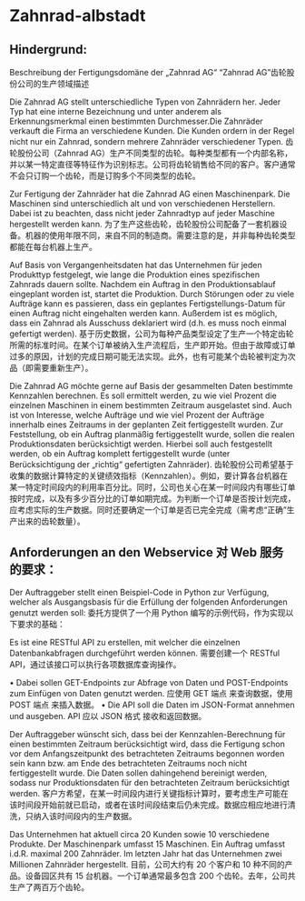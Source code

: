 # Zahnrad-albstadt

## Hindergrund:
Beschreibung der Fertigungsdomäne der „Zahnrad AG“
“Zahnrad AG”齿轮股份公司的生产领域描述

Die Zahnrad AG stellt unterschiedliche Typen von Zahnrädern her. Jeder Typ hat eine interne Bezeichnung und unter anderem als Erkennungsmerkmal einen bestimmten Durchmesser.Die Zahnräder verkauft die Firma an verschiedene Kunden. Die Kunden ordern in der Regel nicht nur ein Zahnrad, sondern mehrere Zahnräder verschiedener Typen.
齿轮股份公司（Zahnrad AG）生产不同类型的齿轮。每种类型都有一个内部名称，并以某一特定直径等特征作为识别标志。公司将齿轮销售给不同的客户。客户通常不会只订购一个齿轮，而是订购多个不同类型的齿轮。

Zur Fertigung der Zahnräder hat die Zahnrad AG einen Maschinenpark. Die Maschinen sind unterschiedlich alt und von verschiedenen Herstellern. Dabei ist zu beachten, dass nicht jeder Zahnradtyp auf jeder Maschine hergestellt werden kann. 
为了生产这些齿轮，齿轮股份公司配备了一套机器设备。机器的使用年限不同，来自不同的制造商。需要注意的是，并非每种齿轮类型都能在每台机器上生产。

Auf Basis von Vergangenheitsdaten hat das Unternehmen für jeden Produkttyp festgelegt, wie lange die Produktion eines spezifischen Zahnrads dauern sollte. Nachdem ein Auftrag in den Produktionsablauf eingeplant worden ist, startet die Produktion. Durch Störungen oder zu viele Aufträge kann es passieren, dass ein geplantes Fertigstellungs-Datum für einen Auftrag nicht eingehalten werden kann. Außerdem ist es möglich, dass ein Zahnrad als Ausschuss deklariert wird (d.h. es muss noch einmal gefertigt werden).
基于历史数据，公司为每种产品类型设定了生产一个特定齿轮所需的标准时间。在某个订单被纳入生产流程后，生产即开始。但由于故障或订单过多的原因，计划的完成日期可能无法实现。此外，也有可能某个齿轮被判定为次品（即需要重新生产）。

Die Zahnrad AG möchte gerne auf Basis der gesammelten Daten bestimmte Kennzahlen berechnen. Es soll ermittelt werden, zu wie viel Prozent die einzelnen Maschinen in einem bestimmten Zeitraum ausgelastet sind. Auch ist von Interesse, welche Aufträge und wie viel Prozent der Aufträge innerhalb eines Zeitraums in der geplanten Zeit fertiggestellt wurden. Zur Feststellung, ob ein Auftrag planmäßig fertiggestellt wurde, sollen die realen Produktionsdaten berücksichtigt werden. Hierbei soll auch festgestellt werden, ob ein Auftrag komplett fertiggestellt wurde (unter Berücksichtigung der „richtig“ gefertigten Zahnräder).
齿轮股份公司希望基于收集的数据计算特定的关键绩效指标（Kennzahlen）。例如，要计算各台机器在某一特定时间段内的利用率百分比。同时，公司也关心在某一时间段内有哪些订单按时完成，以及有多少百分比的订单如期完成。为判断一个订单是否按计划完成，应考虑实际的生产数据。同时还要确定一个订单是否已完全完成（需考虑“正确”生产出来的齿轮数量）。

## Anforderungen an den Webservice 对 Web 服务的要求：

Der Auftraggeber stellt einen Beispiel-Code in Python zur Verfügung, welcher als Ausgangsbasis für die Erfüllung der folgenden Anforderungen genutzt werden soll:
委托方提供了一个用 Python 编写的示例代码，作为实现以下要求的基础：

Es ist eine RESTful API zu erstellen, mit welcher die einzelnen Datenbankabfragen durchgeführt werden können.
需要创建一个 RESTful API，通过该接口可以执行各项数据库查询操作。

• Dabei sollen GET-Endpoints zur Abfrage von Daten und POST-Endpoints zum Einfügen von Daten genutzt werden. 应使用 GET 端点 来查询数据，使用 POST 端点 来插入数据。
• Die API soll die Daten im JSON-Format annehmen und ausgeben. API 应以 JSON 格式 接收和返回数据。

Der Auftraggeber wünscht sich, dass bei der Kennzahlen-Berechnung für einen bestimmten Zeitraum berücksichtigt wird, dass die Fertigung schon vor dem Anfangszeitpunkt des betrachteten Zeitraums begonnen worden sein kann bzw. am Ende des betrachteten Zeitraums noch nicht fertiggestellt wurde. Die Daten sollen dahingehend bereinigt werden, sodass nur Produktionsdaten für den betrachteten Zeitraum berücksichtigt werden.
客户方希望，在某一时间段内进行关键指标计算时，要考虑生产可能在该时间段开始前就已启动，或者在该时间段结束后仍未完成。数据应相应地进行清洗，只纳入该时间段内的生产数据。

Das Unternehmen hat aktuell circa 20 Kunden sowie 10 verschiedene Produkte. Der Maschinenpark umfasst 15 Maschinen. Ein Auftrag umfasst i.d.R. maximal 200 Zahnräder. Im letzten Jahr hat das Unternehmen zwei Millionen Zahnräder hergestellt.
目前，公司大约有 20 个客户和 10 种不同的产品。设备园区共有 15 台机器。一个订单通常最多包含 200 个齿轮。去年，公司共生产了两百万个齿轮。
